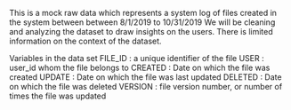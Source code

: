 This is a mock raw data which represents a system log of files created in the system between between 8/1/2019 to 10/31/2019
We will be cleaning and analyzing the dataset to draw insights on the users. There is limited information on the context of the dataset.

Variables in the data set
FILE_ID : a unique identifier of the file
USER : user_id whom the file belongs to
CREATED : Date on which the file was created
UPDATE : Date on which the file was last updated
DELETED : Date on which the file was deleted
VERSION : file version number, or number of times the file was updated

